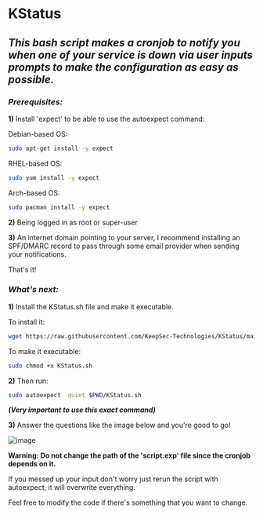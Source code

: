 # KStatus

## *This bash script makes a cronjob to notify you when one of your service is down via user inputs prompts to make the configuration as easy as possible.*

### ***Prerequisites:***

**1)** Install 'expect' to be able to use the autoexpect command:

Debian-based OS: 
```bash
sudo apt-get install -y expect
```
RHEL-based OS: 
```bash
sudo yum install -y expect
```

Arch-based OS: 
```bash
sudo pacman install -y expect
```

**2)** Being logged in as root or super-user

**3)** An internet domain pointing to your server, I recommend installing an SPF/DMARC record to pass through some email provider when sending your notifications.

That's it!

### ***What's next:***

**1)** Install the KStatus.sh file and make it executable.

To install it: 
```bash
wget https://raw.githubusercontent.com/KeepSec-Technologies/KStatus/main/KStatus.sh
```
To make it executable:
```bash
sudo chmod +x KStatus.sh
```
**2)** Then run: 
```bash
sudo autoexpect -quiet $PWD/KStatus.sh
```
***(Very important to use this exact command)***

**3)** Answer the questions like the image below and you're good to go!

![image](https://user-images.githubusercontent.com/108779415/177498003-25d6eb23-b29c-49fd-95a5-ef14c6e1c6af.png)



**Warning: Do not change the path of the 'script.exp' file since the cronjob depends on it.**

If you messed up your input don't worry just rerun the script with autoexpect, it will overwrite everything.

Feel free to modify the code if there's something that you want to change.




